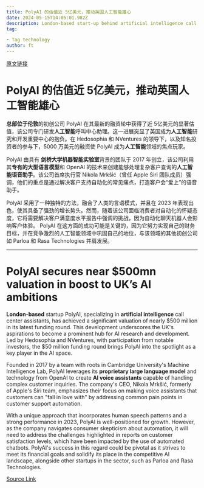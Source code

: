 ```yaml
---
title: PolyAI 的估值近 5亿美元，推动英国人工智能雄心
date: 2024-05-15T14:05:01.982Z
description: London-based start-up behind artificial intelligence call centre assistants secures funding
tag: 

- Tag technology
author: ft
---
```


[原文链接](https://ft.com/content/928a22ba-1d04-4865-b854-5ebc5e53ea61)

# PolyAI 的估值近 5亿美元，推动英国**人工智能**雄心

**总部位于伦敦**的初创公司 PolyAI 在其最新的融资轮中获得了近 5亿美元的显著估值，该公司专门研发**人工智能**呼叫中心助理。这一进展突显了英国成为**人工智能**研究和开发重要中心的抱负。在 Hedosophia 和 NVentures 的领导下，以及知名投资者的参与下，5000 万美元的融资使 PolyAI 成为**人工智能**领域的焦点玩家。

PolyAI 由具有 **剑桥大学机器智能实验室**背景的团队于 2017 年创立，该公司利用其**专有的大型语言模型**和 OpenAI 的技术来创建能够处理复杂客户查询的**人工智能语音助手**。该公司首席执行官 Nikola Mrkšić（曾任 Apple Siri 团队成员）强调，他们的重点是通过解决客户支持自动化的常见痛点，打造客户会“爱上”的语音助手。

PolyAI 采用了一种独特的方法，融合了人类的言语模式，并且在 2023 年表现出色，使其具备了强劲的增长势头。然而，随着该公司面临消费者对自动化的怀疑态度，它将需要解决客户满意度水平报告中强调的挑战，因为自动化聊天机器人会影响客户体验。 PolyAI 在这方面的成功可能是关键的，因为它努力实现自己的财务目标，并在竞争激烈的人工智能领域中巩固自己的地位，与该领域的其他初创公司如 Parloa 和 Rasa Technologies 并肩发展。

---

# PolyAI secures near $500mn valuation in boost to UK’s AI ambitions

**London-based** startup PolyAI, specializing in **artificial intelligence** call center assistants, has achieved a significant valuation of nearly $500 million in its latest funding round. This development underscores the UK's aspirations to become a prominent hub for AI research and development. Led by Hedosophia and NVentures, with participation from notable investors, the $50 million funding round brings PolyAI into the spotlight as a key player in the AI space. 

Founded in 2017 by a team with roots in Cambridge University's Machine Intelligence Lab, PolyAI leverages its **proprietary large language model** and technology from OpenAI to create **AI voice assistants** capable of handling complex customer inquiries. The company's CEO, Nikola Mrkšić, formerly of Apple's Siri team, emphasizes their focus on making voice assistants that customers can "fall in love with" by addressing common pain points in customer support automation. 

With a unique approach that incorporates human speech patterns and a strong performance in 2023, PolyAI is well-positioned for growth. However, as the company navigates consumer skepticism about automation, it will need to address the challenges highlighted in reports on customer satisfaction levels, which have been impacted by the use of automated chatbots. PolyAI's success in this regard could be pivotal as it strives to meet its financial goals and solidify its place in the competitive AI landscape, alongside other startups in the sector, such as Parloa and Rasa Technologies.

[Source Link](https://ft.com/content/928a22ba-1d04-4865-b854-5ebc5e53ea61)

